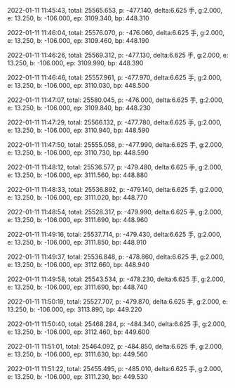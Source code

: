 2022-01-11 11:45:43, total: 25565.653, p: -477.140, delta:6.625 手, g:2.000, e: 13.250, b: -106.000, ep: 3109.340, bp: 448.310

2022-01-11 11:46:04, total: 25576.070, p: -476.060, delta:6.625 手, g:2.000, e: 13.250, b: -106.000, ep: 3109.460, bp: 448.190

2022-01-11 11:46:26, total: 25569.312, p: -477.130, delta:6.625 手, g:2.000, e: 13.250, b: -106.000, ep: 3109.990, bp: 448.390

2022-01-11 11:46:46, total: 25557.961, p: -477.970, delta:6.625 手, g:2.000, e: 13.250, b: -106.000, ep: 3110.030, bp: 448.500

2022-01-11 11:47:07, total: 25580.045, p: -476.000, delta:6.625 手, g:2.000, e: 13.250, b: -106.000, ep: 3109.840, bp: 448.230

2022-01-11 11:47:29, total: 25566.132, p: -477.780, delta:6.625 手, g:2.000, e: 13.250, b: -106.000, ep: 3110.940, bp: 448.590

2022-01-11 11:47:50, total: 25555.058, p: -477.990, delta:6.625 手, g:2.000, e: 13.250, b: -106.000, ep: 3110.730, bp: 448.590

2022-01-11 11:48:12, total: 25536.577, p: -479.480, delta:6.625 手, g:2.000, e: 13.250, b: -106.000, ep: 3111.560, bp: 448.880

2022-01-11 11:48:33, total: 25536.892, p: -479.140, delta:6.625 手, g:2.000, e: 13.250, b: -106.000, ep: 3111.020, bp: 448.770

2022-01-11 11:48:54, total: 25528.317, p: -479.990, delta:6.625 手, g:2.000, e: 13.250, b: -106.000, ep: 3111.690, bp: 448.960

2022-01-11 11:49:16, total: 25537.714, p: -479.430, delta:6.625 手, g:2.000, e: 13.250, b: -106.000, ep: 3111.850, bp: 448.910

2022-01-11 11:49:37, total: 25536.848, p: -478.860, delta:6.625 手, g:2.000, e: 13.250, b: -106.000, ep: 3112.660, bp: 448.940

2022-01-11 11:49:58, total: 25543.534, p: -478.230, delta:6.625 手, g:2.000, e: 13.250, b: -106.000, ep: 3111.690, bp: 448.740

2022-01-11 11:50:19, total: 25527.707, p: -479.870, delta:6.625 手, g:2.000, e: 13.250, b: -106.000, ep: 3113.890, bp: 449.220

2022-01-11 11:50:40, total: 25468.284, p: -484.340, delta:6.625 手, g:2.000, e: 13.250, b: -106.000, ep: 3112.460, bp: 449.600

2022-01-11 11:51:01, total: 25464.092, p: -484.850, delta:6.625 手, g:2.000, e: 13.250, b: -106.000, ep: 3111.630, bp: 449.560

2022-01-11 11:51:22, total: 25455.495, p: -485.010, delta:6.625 手, g:2.000, e: 13.250, b: -106.000, ep: 3111.230, bp: 449.530